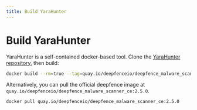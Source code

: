 ```yaml
---
title: Build YaraHunter
---
```


# Build YaraHunter

YaraHunter is a self-contained docker-based tool. Clone the [YaraHunter repository](https://github.com/deepfence/YaraHunter), then build:

```bash
docker build --rm=true --tag=quay.io/deepfenceio/deepfence_malware_scanner_ce:2.5.0 -f Dockerfile .
```

Alternatively, you can pull the official deepfence image at `quay.io/deepfenceio/deepfence_malware_scanner_ce:2.5.0`.

```bash
docker pull quay.io/deepfenceio/deepfence_malware_scanner_ce:2.5.0
```
